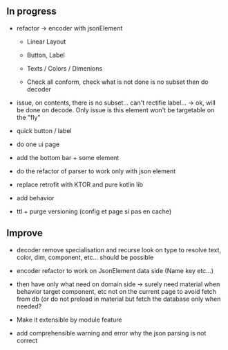 ## In progress

- refactor -> encoder with jsonElement
    - Linear Layout
  

    - Button, Label
    - Texts / Colors / Dimenions
    - Check all conform, check what is not done is no subset then do decoder

- issue, on contents, there is no subset... can't rectifie label... -> ok, will be done on decode. 
Only issue is this element won't be targetable on the "fly"


- quick button / label

- do one ui page
- add the bottom bar + some element


- do the refactor of parser to work only with json element
- replace retrofit with KTOR and pure kotlin lib
- add behavior 
- ttl + purge versioning (config et page si pas en cache)

## Improve
- decoder remove specialisation and recurse look on type to resolve text, color, dim, component, etc... should be possible
- encoder refactor to work on JsonElement data side (Name key etc...)

- then have only what need on domain side -> surely need material when behavior target component, etc not on the current page 
to avoid fetch from db (or do not preload in material but fetch the database only when needed?
- Make it extensible by module feature
- add comprehensible warning and error why the json parsing is not correct